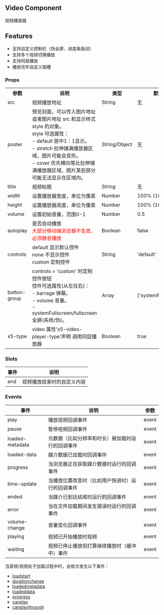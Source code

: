 ## Video Component
视频播放器

## Features
- 支持自定义控制栏（伪全屏、进度条拖动）  
- 支持多个视频切换播放  
- 支持同层播放  
- 播放完毕自定义插槽  

### Props
<table>
  <tr>
    <th>参数</th>
    <th>说明</th>
    <th>类型</th>  
    <th>默认值</th>  
  </tr>
  <tr>
    <td>src</td>
    <td>视频播放地址</td>
    <td>String</td>  
    <td>无</td>  
  </tr>
  <tr>
    <td>poster</td>
    <td>预览封面，可以传入图片地址或者图片地址 src 和显示样式 style 的对象。<br />style 可选属性：<br />- default 居中1：1显示。<br />- stretch 拉伸铺满播放器区域，图片可能会变形。<br />- cover 优先横向等比拉伸铺满播放器区域，图片某些部分可能无法显示在区域内。</td>
    <td>String/Object</td>  
    <td>无</td>  
  </tr>
  <tr>
    <td>title</td>
    <td>视频标题</td>
    <td>String</td>  
    <td>无</td>  
  </tr>
  <tr>
    <td>width</td>
    <td>设置播放器宽度，单位为像素</td>
    <td>Number</td>  
    <td>100% (16:9)</td>  
  </tr>
  <tr>
    <td>height</td>
    <td>设置播放器高度，单位为像素</td>
    <td>Number</td>  
    <td>100% (16:9)</td>  
  </tr>
  <tr>
    <td>volume</td>
    <td>设置初始音量，范围0-1</td>
    <td>Number</td>  
    <td>0.5</td>  
  </tr>
  <tr>
    <td>autoplay</td>
    <td>是否自动播放<br /><span style="color: red;">大部分移动端浏览器不生效，必须静音播放</span></td>
    <td>Boolean</td>  
    <td>false</td>  
  </tr>
  <tr>
    <td>controls</td>
    <td>default 显示默认控件<br />none 不显示控件<br />custom 定制控件</td>
    <td>String</td>  
    <td>'default'</td>  
  </tr>
  <tr>
    <td>button-group</td>
    <td>controls = 'custom' 时定制控件按钮<br />控件可选属性(从左往右)：<br />- barrage 弹幕。<br />- volume 音量。<br />- systemFullscreen/fullscreen 全屏(系统/伪)。</td>
    <td>Array</td>  
    <td>['systemFullscreen']</td>  
  </tr>
  <tr>
    <td>x5-type</td>
    <td>video 属性'x5-video-player-type'声明 调用同层播放器</td>
    <td>Boolean</td>  
    <td>true</td>  
  </tr>
</table>

### Slots
| 事件 | 说明 |
| --- | --- |
| end | 视频播放结束时的自定义内容<template v-slot:end></template> |

### Events
| 事件 | 说明 | 参数 |
| --- | --- | --- |
| play | 播放视频回调事件 | event |
| pause | 暂停视频回调事件 | event |
| loaded-metadata | 元数据（比如分辨率和时长）被加载时运行的回调事件 | event |
| loaded-data | 媒介数据已加载时回调事件 | event |
| progress | 当浏览器正在获取媒介数据时运行的回调事件 | event |
| time-update | 当播放位置改变时（比如用户快进时）运行的回调事件 | event |
| ended | 当媒介已到达结尾时运行的回调事件 | event |
| error | 当在文件加载期间发生错误时运行的回调事件 | event |
| volume-change | 音量变化回调事件 | event |
| playing | 视频已开始播放时视频 | event |
| waiting | 视频已停止播放但打算继续播放时（缓冲中）事件 | event |

当音频/视频处于加载过程中时，会依次发生以下事件：
- [loadstart](https://www.w3school.com.cn/tags/av_event_loadstart.asp)
- [durationchange](https://www.w3school.com.cn/tags/av_event_durationchange.asp)
- [loadedmetadata](https://www.w3school.com.cn/tags/av_event_loadedmetadata.asp)
- [loadeddata](https://www.w3school.com.cn/tags/av_event_loadeddata.asp)
- [progress](https://www.w3school.com.cn/tags/av_event_progress.asp)
- [canplay](https://www.w3school.com.cn/tags/av_event_canplay.asp)
- [canplaythrough](https://www.w3school.com.cn/tags/av_event_canplaythrough.asp)

